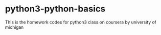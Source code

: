 # python3-python-basics
This is the homework codes for python3 class on coursera by university of michigan
